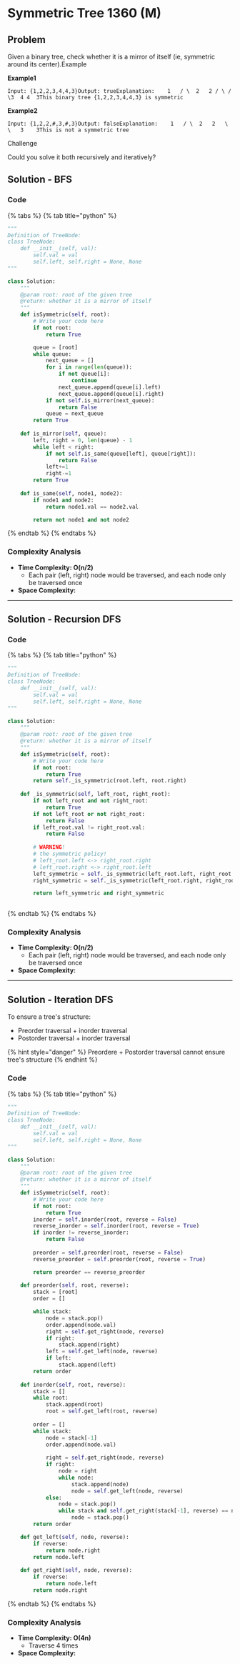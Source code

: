 # Symmetric Tree 1360 (M)

## Problem

Given a binary tree, check whether it is a mirror of itself (ie, symmetric around its center).Example

**Example1**

```
Input: {1,2,2,3,4,4,3}Output: trueExplanation:    1   / \  2   2 / \ / \3  4 4  3This binary tree {1,2,2,3,4,4,3} is symmetric
```

**Example2**

```
Input: {1,2,2,#,3,#,3}Output: falseExplanation:    1   / \  2   2   \   \   3    3This is not a symmetric tree
```

Challenge

Could you solve it both recursively and iteratively?

## Solution - BFS

### Code

{% tabs %}
{% tab title="python" %}
```python
"""
Definition of TreeNode:
class TreeNode:
    def __init__(self, val):
        self.val = val
        self.left, self.right = None, None
"""

class Solution:
    """
    @param root: root of the given tree
    @return: whether it is a mirror of itself 
    """
    def isSymmetric(self, root):
        # Write your code here
        if not root:
            return True

        queue = [root]
        while queue:
            next_queue = []
            for i in range(len(queue)):
                if not queue[i]:
                    continue                                                                                        
                next_queue.append(queue[i].left)
                next_queue.append(queue[i].right)
            if not self.is_mirror(next_queue):
                return False
            queue = next_queue
        return True
    
    def is_mirror(self, queue):
        left, right = 0, len(queue) - 1
        while left < right:
            if not self.is_same(queue[left], queue[right]):
                return False
            left+=1
            right-=1
        return True
    
    def is_same(self, node1, node2):
        if node1 and node2:
            return node1.val == node2.val

        return not node1 and not node2
```
{% endtab %}
{% endtabs %}

### Complexity Analysis

* **Time Complexity: O(n/2)**
  * Each pair (left, right) node would be traversed, and each node only be traversed once
* **Space Complexity:**

****

## Solution - Recursion DFS

### Code

{% tabs %}
{% tab title="python" %}
```python
"""
Definition of TreeNode:
class TreeNode:
    def __init__(self, val):
        self.val = val
        self.left, self.right = None, None
"""

class Solution:
    """
    @param root: root of the given tree
    @return: whether it is a mirror of itself 
    """
    def isSymmetric(self, root):
        # Write your code here
        if not root:
            return True
        return self._is_symmetric(root.left, root.right)
    
    def _is_symmetric(self, left_root, right_root):
        if not left_root and not right_root:
            return True
        if not left_root or not right_root:
            return False
        if left_root.val != right_root.val:
            return False
        
        # WARNING!
        # the symmetric policy!
        # left_root.left <-> right_root.right
        # left_root.right <-> right_root.left
        left_symmetric = self._is_symmetric(left_root.left, right_root.right)
        right_symmetric = self._is_symmetric(left_root.right, right_root.left)

        return left_symmetric and right_symmetric
        


```
{% endtab %}
{% endtabs %}

### Complexity Analysis

* **Time Complexity: O(n/2)**
  * Each pair (left, right) node would be traversed, and each node only be traversed once
* **Space Complexity:**

****

## Solution - Iteration DFS

To ensure a tree's structure:

* Preorder traversal + inorder traversal
* Postorder traversal + inorder traversal

{% hint style="danger" %}
Preordere + Postorder traversal cannot ensure tree's structure
{% endhint %}

### Code

{% tabs %}
{% tab title="python" %}
```python
"""
Definition of TreeNode:
class TreeNode:
    def __init__(self, val):
        self.val = val
        self.left, self.right = None, None
"""

class Solution:
    """
    @param root: root of the given tree
    @return: whether it is a mirror of itself 
    """
    def isSymmetric(self, root):
        # Write your code here
        if not root:
            return True
        inorder = self.inorder(root, reverse = False)
        reverse_inorder = self.inorder(root, reverse = True)
        if inorder != reverse_inorder:
            return False
        
        preorder = self.preorder(root, reverse = False)
        reverse_preorder = self.preorder(root, reverse = True)

        return preorder == reverse_preorder
    
    def preorder(self, root, reverse):
        stack = [root]
        order = []

        while stack:
            node = stack.pop()
            order.append(node.val)
            right = self.get_right(node, reverse)
            if right:
                stack.append(right)
            left = self.get_left(node, reverse)
            if left:
                stack.append(left)
        return order
    
    def inorder(self, root, reverse):
        stack = []
        while root:
            stack.append(root)
            root = self.get_left(root, reverse)
        
        order = []
        while stack:
            node = stack[-1]
            order.append(node.val)
            
            right = self.get_right(node, reverse)
            if right:
                node = right
                while node:
                    stack.append(node)
                    node = self.get_left(node, reverse)
            else:
                node = stack.pop()
                while stack and self.get_right(stack[-1], reverse) == node:
                    node = stack.pop()
        return order 

    def get_left(self, node, reverse):
        if reverse:
            return node.right
        return node.left
    
    def get_right(self, node, reverse):
        if reverse:
            return node.left
        return node.right
```
{% endtab %}
{% endtabs %}

### Complexity Analysis

* **Time Complexity: O(4n)**
  * Traverse 4 times
* **Space Complexity:**
